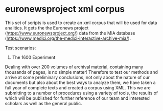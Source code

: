 # euronewsproject xml corpus 


This set of scripts is used to create an xml corpus that will be used for data analitics.
It gets the the Euronews project (https://www.euronewsproject.org/) data from the MIA database (https://www.medici.org/the-medici-interactive-archive-mia/). 


Test scenarios:

1) The 1600 Experiment

Dealing with over 200 volumes of archival material, containing many thousands of pages, is no simple matter!  Therefore to test our methods and arrive at some preliminary conclusions, not only about the nature of our documents but also about the best ways to analyze them, we have taken a full year of complete texts and created a corpus using XML.  This we are submitting to a number of procedures using a variety of tools, the results of which will be published for further reference of our team and interested scholars as well as the general public.
